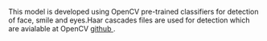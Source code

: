 This model is developed using OpenCV pre-trained classifiers for detection of face, smile and eyes.Haar cascades files are used for detection which are avialable at OpenCV <a href='https://github.com/opencv/opencv/tree/master/data/haarcascades'>github </a>.
